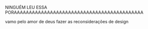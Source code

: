NINGUÉM LEU ESSA PORAAAAAAAAAAAAAAAAAAAAAAAAAAAAAAAAAAAAAAAAAAA

vamo pelo amor de deus fazer as reconsiderações de design
